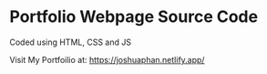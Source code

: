 # Portfolio Webpage Source Code

Coded using HTML, CSS and JS

Visit My Portfoilio at: https://joshuaphan.netlify.app/
